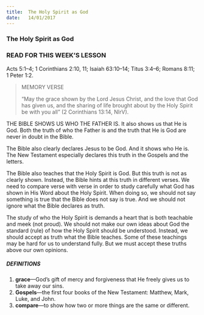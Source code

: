 ```yaml
---
title:  The Holy Spirit as God
date:   14/01/2017
---
```


### The Holy Spirit as God

### READ FOR THIS WEEK’S LESSON
Acts 5:1–4; 1 Corinthians 2:10, 11; Isaiah 63:10–14; Titus 3:4–6; Romans 8:11; 1 Peter 1:2.

> <p>MEMORY VERSE</p>
> “May the grace shown by the Lord Jesus Christ, and the love that God has given us, and the sharing of life brought about by the Holy Spirit be with you all” (2 Corinthians 13:14, NIrV).

THE BIBLE SHOWS US WHO THE FATHER IS. It also shows us that He is God. Both the truth of who the Father is and the truth that He is God are never in doubt in the Bible. 

The Bible also clearly declares Jesus to be God. And it shows who He is. The New Testament especially declares this truth in the Gospels and the letters.

The Bible also teaches that the Holy Spirit is God. But this truth is not as clearly shown. Instead, the Bible hints at this truth in different verses. We need to compare verse with verse in order to study carefully what God has shown in His Word about the Holy Spirit. When doing so, we should not say something is true that the Bible does not say is true. And we should not ignore what the Bible declares as truth. 

The study of who the Holy Spirit is demands a heart that is both teachable and meek (not proud). We should not make our own ideas about God the standard (rule) of how the Holy Spirit should be understood. Instead, we should accept as truth what the Bible teaches. Some of these teachings may be hard for us to understand fully. But we must accept these truths above our own opinions.

##### DEFINITIONS

1. **grace**—God’s gift of mercy and forgiveness that He freely gives us to take away our sins.
2. **Gospels**—the first four books of the New Testament: Matthew, Mark, Luke, and John.
3. **compare**—to show how two or more things are the same or different.